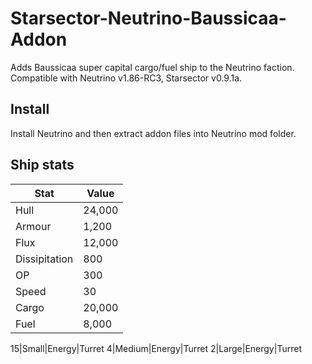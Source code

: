 # Starsector-Neutrino-Baussicaa-Addon
Adds Baussicaa super capital cargo/fuel ship to the Neutrino faction.
Compatible with Neutrino v1.86-RC3, Starsector v0.9.1a.

## Install
Install Neutrino and then extract addon files into Neutrino mod folder.

## Ship stats
|Stat|Value|
|---|---|
|Hull|24,000|
|Armour|1,200|
|Flux|12,000|
|Dissipitation|800|
|OP|300|
|Speed|30|
|Cargo|20,000|
|Fuel|8,000|

15|Small|Energy|Turret
4|Medium|Energy|Turret
2|Large|Energy|Turret
